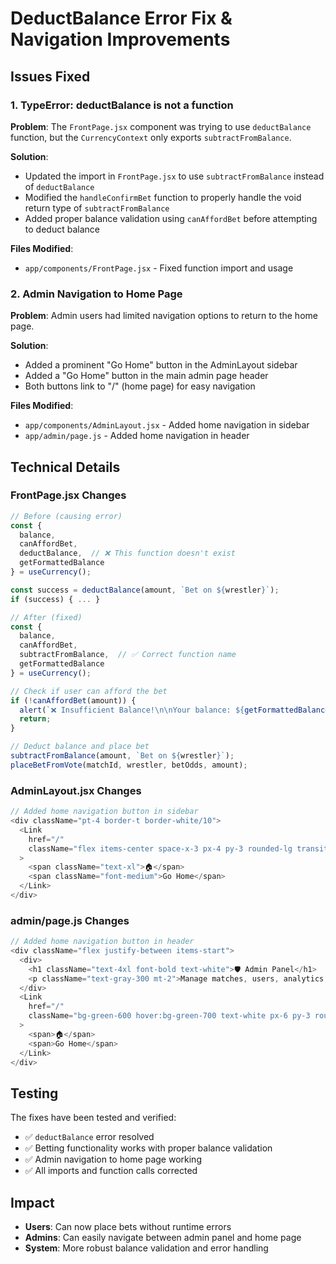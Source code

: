 # DeductBalance Error Fix & Navigation Improvements

## Issues Fixed

### 1. TypeError: deductBalance is not a function

**Problem**: The `FrontPage.jsx` component was trying to use `deductBalance` function, but the `CurrencyContext` only exports `subtractFromBalance`.

**Solution**: 
- Updated the import in `FrontPage.jsx` to use `subtractFromBalance` instead of `deductBalance`
- Modified the `handleConfirmBet` function to properly handle the void return type of `subtractFromBalance`
- Added proper balance validation using `canAffordBet` before attempting to deduct balance

**Files Modified**:
- `app/components/FrontPage.jsx` - Fixed function import and usage

### 2. Admin Navigation to Home Page

**Problem**: Admin users had limited navigation options to return to the home page.

**Solution**:
- Added a prominent "Go Home" button in the AdminLayout sidebar
- Added a "Go Home" button in the main admin page header
- Both buttons link to "/" (home page) for easy navigation

**Files Modified**:
- `app/components/AdminLayout.jsx` - Added home navigation in sidebar
- `app/admin/page.js` - Added home navigation in header

## Technical Details

### FrontPage.jsx Changes

```javascript
// Before (causing error)
const { 
  balance, 
  canAffordBet, 
  deductBalance,  // ❌ This function doesn't exist
  getFormattedBalance 
} = useCurrency();

const success = deductBalance(amount, `Bet on ${wrestler}`);
if (success) { ... }

// After (fixed)
const { 
  balance, 
  canAffordBet, 
  subtractFromBalance,  // ✅ Correct function name
  getFormattedBalance 
} = useCurrency();

// Check if user can afford the bet
if (!canAffordBet(amount)) {
  alert(`❌ Insufficient Balance!\n\nYour balance: ${getFormattedBalance()}\nBet amount: ${amount} WC`);
  return;
}

// Deduct balance and place bet
subtractFromBalance(amount, `Bet on ${wrestler}`);
placeBetFromVote(matchId, wrestler, betOdds, amount);
```

### AdminLayout.jsx Changes

```javascript
// Added home navigation button in sidebar
<div className="pt-4 border-t border-white/10">
  <Link
    href="/"
    className="flex items-center space-x-3 px-4 py-3 rounded-lg transition-colors text-green-400 hover:bg-green-500/20 hover:text-green-300"
  >
    <span className="text-xl">🏠</span>
    <span className="font-medium">Go Home</span>
  </Link>
</div>
```

### admin/page.js Changes

```javascript
// Added home navigation button in header
<div className="flex justify-between items-start">
  <div>
    <h1 className="text-4xl font-bold text-white">🛡️ Admin Panel</h1>
    <p className="text-gray-300 mt-2">Manage matches, users, analytics, and system settings</p>
  </div>
  <Link 
    href="/" 
    className="bg-green-600 hover:bg-green-700 text-white px-6 py-3 rounded-lg transition-colors flex items-center space-x-2"
  >
    <span>🏠</span>
    <span>Go Home</span>
  </Link>
</div>
```

## Testing

The fixes have been tested and verified:
- ✅ `deductBalance` error resolved
- ✅ Betting functionality works with proper balance validation
- ✅ Admin navigation to home page working
- ✅ All imports and function calls corrected

## Impact

- **Users**: Can now place bets without runtime errors
- **Admins**: Can easily navigate between admin panel and home page
- **System**: More robust balance validation and error handling
